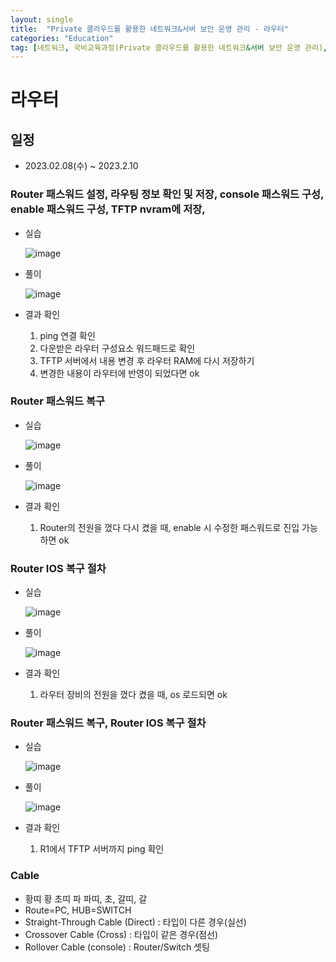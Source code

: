 ```yaml
---
layout: single
title:  "Private 클라우드를 활용한 네트워크&서버 보안 운영 관리 - 라우터"
categories: "Education"
tag: [네트워크, 국비교육과정(Private 클라우드를 활용한 네트워크&서버 보안 운영 관리), 라우터]
---
```


# 라우터
## 일정
  - 2023.02.08(수) ~ 2023.2.10

### Router 패스워드 설정, 라우팅 정보 확인 및 저장, console 패스워드 구성, enable 패스워드 구성, TFTP nvram에 저장, 
  - 실습

    ![image](https://user-images.githubusercontent.com/84834776/217982780-733b9f9d-ebb2-4348-b636-b3914a3c36a3.png)

  - 풀이

    ![image](https://user-images.githubusercontent.com/84834776/217985054-47a7d538-27cb-4900-afc8-e7b55a6c11bb.png)

  - 결과 확인

    1. ping 연결 확인
    2. 다운받은 라우터 구성요소 워드패드로 확인
    3. TFTP 서버에서 내용 변경 후 라우터 RAM에 다시 저장하기
    4. 변경한 내용이 라우터에 반영이 되었다면 ok


### Router 패스워드 복구
  - 실습

    ![image](https://user-images.githubusercontent.com/84834776/217999652-923ab228-252a-4fdb-a865-26a44fb6a280.png)

  - 풀이

    ![image](https://user-images.githubusercontent.com/84834776/217999686-b295e238-9301-4300-b3eb-14b43562059f.png)

  - 결과 확인

    1. Router의 전원을 껐다 다시 켰을 때, enable 시 수정한 패스워드로 진입 가능하면 ok

### Router IOS 복구 절차
  - 실습

    ![image](https://user-images.githubusercontent.com/84834776/218006034-0cd31480-0949-4da8-aefb-769e25d5f79d.png)

  - 풀이 

    ![image](https://user-images.githubusercontent.com/84834776/218006080-c6eeedfb-f2c9-4a0e-b152-3a06f365253f.png)

  - 결과 확인

    1. 라우터 장비의 전원을 껐다 켰을 때, os 로드되면 ok

### Router 패스워드 복구, Router IOS 복구 절차
  - 실습

    ![image](https://user-images.githubusercontent.com/84834776/218016255-282842ed-676c-4517-b39c-e4af1feb4697.png)

  - 풀이

    ![image](https://user-images.githubusercontent.com/84834776/218016338-2506551d-633c-415a-92fd-fe2fdafbf602.png)

  - 결과 확인

    1. R1에서 TFTP 서버까지 ping 확인

### Cable
  - 황띠  황  초띠  파  파띠, 초, 갈띠, 갈
  - Route=PC, HUB=SWITCH
  - Straight-Through Cable (Direct) : 타입이 다른 경우(실선)
  - Crossover Cable (Cross) : 타입이 같은 경우(점선)
  - Rollover Cable (console) : Router/Switch 셋팅

  
